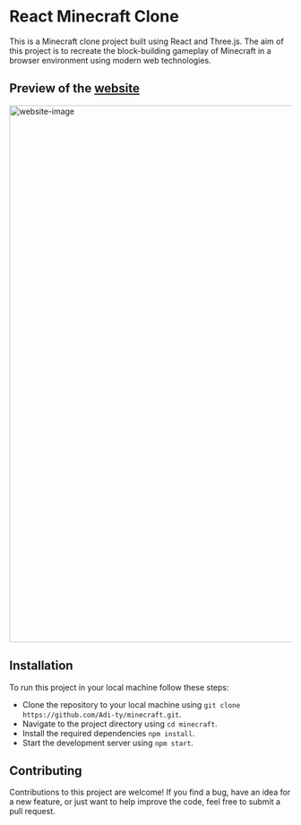 # React Minecraft Clone

This is a Minecraft clone project built using React and Three.js. The aim of this project is to recreate the block-building gameplay of Minecraft in a browser environment using modern web technologies.

## Preview of the <a href="">website</a>  

<img width="959" alt="website-image" src="https://user-images.githubusercontent.com/92062352/232181281-be09169b-fa35-4218-8b40-8e4025b291ed.png" />

## Installation 

To run this project in your local machine follow these steps: 
- Clone the repository to your local machine using ` git clone https://github.com/Adi-ty/minecraft.git `.
- Navigate to the project directory using  ` cd minecraft `.
- Install the required dependencies ` npm install `.
- Start the development server using ` npm start `.

## Contributing 

Contributions to this project are welcome! If you find a bug, have an idea for a new feature, or just want to help improve the code, feel free to submit a pull request.
